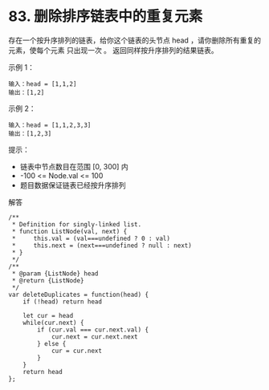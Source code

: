 ﻿# 83. 删除排序链表中的重复元素
存在一个按升序排列的链表，给你这个链表的头节点 head ，请你删除所有重复的元素，使每个元素 只出现一次 。
返回同样按升序排列的结果链表。


示例 1：

    输入：head = [1,1,2]
    输出：[1,2]

示例 2：

    输入：head = [1,1,2,3,3]
    输出：[1,2,3]

提示：

 - 链表中节点数目在范围 [0, 300] 内
 - -100 <= Node.val <= 100
 - 题目数据保证链表已经按升序排列
 
解答

    /**
     * Definition for singly-linked list.
     * function ListNode(val, next) {
     *     this.val = (val===undefined ? 0 : val)
     *     this.next = (next===undefined ? null : next)
     * }
     */
    /**
     * @param {ListNode} head
     * @return {ListNode}
     */
    var deleteDuplicates = function(head) {
        if (!head) return head
    
        let cur = head
        while(cur.next) {
            if (cur.val === cur.next.val) {
                cur.next = cur.next.next
            } else {
                cur = cur.next
            }
        }
        return head
    };